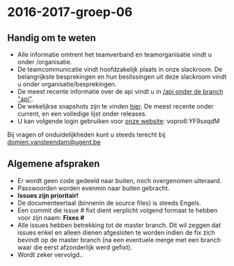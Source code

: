 # 2016-2017-groep-06
## Handig om te weten
* Alle informatie omtrent het teamverband en teamorganisatie vindt u onder /organisatie.
* De teamcommunicatie vindt hoofdzakelijk plaats in onze slackroom. De belangrijkste besprekingen en hun beslissingen uit deze slackroom vindt u onder organisatie/besprekingen.
* De meest recente informatie over de api vindt u in [/api onder de branch "api"](https://github.ugent.be/VakOverschrijdendProject/2016-2017-groep-06/tree/api/api).
* De wekelijkse snapshots zijn te vinden [hier](https://vopro6.ugent.be/snapshot). De meest recente onder current, en een volledige lijst onder releases.
* U kan volgende login gebruiken voor [onze website](https://vopro6.ugent.be): vopro6:YF9sxqdM

Bij vragen of onduidelijkheden kunt u steeds terecht bij domien.vansteendam@ugent.be

## Algemene afspraken
* Er wordt geen code gedeeld naar buiten, noch overgenomen uiteraard.
* Passwoorden worden evenmin naar buiten gebracht.
* **Issues zijn prioritair!**
* De documenteertaal (binnenin de source files) is steeds Engels.
* Een commit die issue #<issuenummer> fixt dient verplicht volgend formaat te hebben voor zijn naam: **Fixes #<issuenumber>**
* Alle issues hebben betrekking tot de master branch. Dit wil zeggen dat issues enkel en alleen dienen afgesloten te worden indien de fix zich bevindt op de master branch (na een eventuele merge met een branch waar die eerst afzonderlijk werd gefixt).
* Wordt zeker vervolgd..
